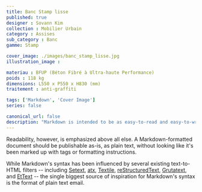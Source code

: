 ```yaml
---
title: Banc Stamp lisse
published: true
designer : Sovann Kim
collection : Mobilier Urbain
category : Assises
sub_category : Banc
gamme: Stamp

cover_image: ./images/banc_stamp_lisse.jpg
illustration_image :

materiau : BFUP (Béton Fibré à Ultra-haute Performance)
poids : 118 kg
dimensions: L550 x P550 x H830 (mm)
traitement : anti-graffiti

tags: ['Markdown', 'Cover Image']
series: false

canonical_url: false
description: "Markdown is intended to be as easy-to-read and easy-to-write as is feasible. Readability, however, is emphasized above all else. A Markdown-formatted document should be publishable as-is, as plain text, without looking like it's been marked up with tags or formatting instructions."
---
```


Readability, however, is emphasized above all else. A Markdown-formatted
document should be publishable as-is, as plain text, without looking
like it's been marked up with tags or formatting instructions. 

While Markdown's syntax has been influenced by several existing text-to-HTML filters -- including [Setext](http://docutils.sourceforge.net/mirror/setext.html), [atx](http://www.aaronsw.com/2002/atx/), [Textile](http://textism.com/tools/textile/), [reStructuredText](http://docutils.sourceforge.net/rst.html),
[Grutatext](http://www.triptico.com/software/grutatxt.html), and [EtText](http://ettext.taint.org/doc/) -- the single biggest source of
inspiration for Markdown's syntax is the format of plain text email.

